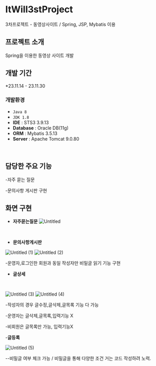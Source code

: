# ItWill3stProject
3차프로젝트 - 동영상사이트 / Spring, JSP, Mybatis 이용

## 프로젝트 소개

Spring을 이용한 동영상 사이트 개발 
<br>

## 개발 기간
*23.11.14 - 23.11.30
<br>

### 개발환경
- `Java 8`
- `JDK 1.8`
- **IDE** : STS3 3.9.13
- **Database** : Oracle DB(11g)
- **ORM** : Mybatis 3.5.13
- **Server** : Apache Tomcat 9.0.80
<br>

## 담당한 주요 기능 
-자주 묻는 질문 

-문의사항 게시판 구현


## 화면 구현
- **자주묻는질문**
![Untitled](https://github.com/bbbangduk9/ItWill3rdProject/assets/142999206/3e7b8a1b-8654-498d-99de-995684ca7104)
</br>

- **문의사항게시판**

![Untitled (1)](https://github.com/bbbangduk9/ItWill3rdProject/assets/142999206/295af9b5-b922-443f-8a7a-372e0067380f)
![Untitled (2)](https://github.com/bbbangduk9/ItWill3rdProject/assets/142999206/03613f93-e432-4348-9fb9-31c52797377c)

-운영자,로그인한 회원과 동일 작성자만 비밀글 읽기 기능 구현
</br>

- **글상세**

<br>

![Untitled (3)](https://github.com/bbbangduk9/ItWill3rdProject/assets/142999206/9547344d-89de-4cb8-8c8e-4389bf86bb0c)
![Untitled (4)](https://github.com/bbbangduk9/ItWill3rdProject/assets/142999206/ec6b800a-e03e-420f-9322-ed7f98b62c82)

-작성자의 경우 글수정,글삭제,글목록 기능 다 가능

-운영자는 글삭제,글목록,입력기능 X

-비회원은 글목록만 가능, 입력기능X
</br>

-**글등록**

![Untitled (5)](https://github.com/bbbangduk9/ItWill3rdProject/assets/142999206/7ffda3b7-b4cc-47c2-ad8a-39b8a7dee333)

--비밀글 여부 체크 가능 / 비밀글을 통해 다양한 조건 거는 코드 작성하려 노력.
</br>



